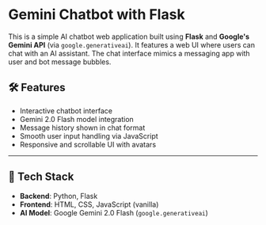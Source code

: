 # Gemini Chatbot with Flask

This is a simple AI chatbot web application built using **Flask** and **Google's Gemini API** (via `google.generativeai`). It features a web UI where users can chat with an AI assistant. The chat interface mimics a messaging app with user and bot message bubbles.

## 🛠️ Features

- Interactive chatbot interface
- Gemini 2.0 Flash model integration
- Message history shown in chat format
- Smooth user input handling via JavaScript
- Responsive and scrollable UI with avatars

---

## 🧰 Tech Stack

- **Backend**: Python, Flask
- **Frontend**: HTML, CSS, JavaScript (vanilla)
- **AI Model**: Google Gemini 2.0 Flash (`google.generativeai`)
